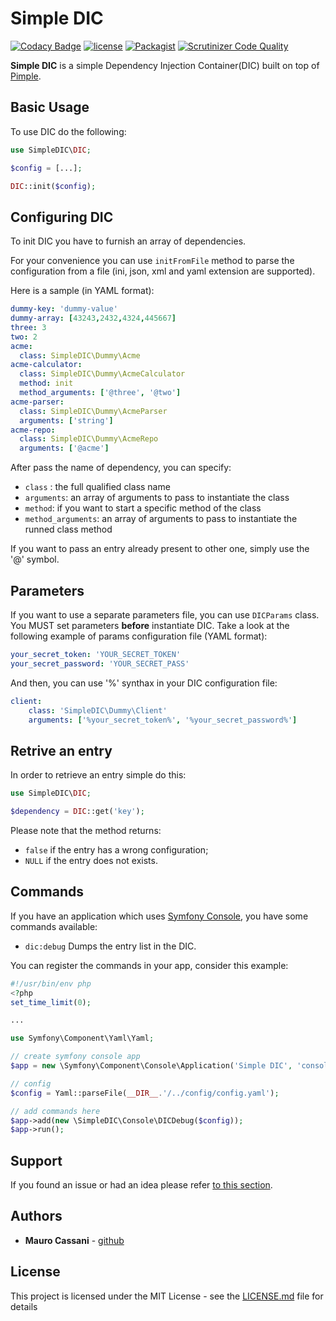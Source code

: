 # Simple DIC

[![Codacy Badge](https://api.codacy.com/project/badge/Grade/5bee3c5a5e774e5aba1fcf9f622f08d2)](https://www.codacy.com/app/mauretto78_2/simple-dic?utm_source=github.com&amp;utm_medium=referral&amp;utm_content=mauretto78/simple-dic&amp;utm_campaign=Badge_Grade)
[![license](https://img.shields.io/github/license/mauretto78/simple-dic.svg)]()
[![Packagist](https://img.shields.io/packagist/v/mauretto78/simple-dic.svg)]()
[![Scrutinizer Code Quality](https://scrutinizer-ci.com/g/mauretto78/simple-dic/badges/quality-score.png?b=master)](https://scrutinizer-ci.com/g/mauretto78/simple-dic/?branch=master)

**Simple DIC** is a simple Dependency Injection Container(DIC) built on top of [Pimple](https://github.com/silexphp/Pimple).

## Basic Usage

To use DIC do the following:

```php
use SimpleDIC\DIC;

$config = [...];

DIC::init($config);
```

## Configuring DIC

To init DIC you have to furnish an array of dependencies. 

For your convenience you can use `initFromFile` method to parse the configuration from a file (ini, json, xml and yaml extension are supported).

Here is a sample (in YAML format):

```yaml
dummy-key: 'dummy-value'
dummy-array: [43243,2432,4324,445667]
three: 3
two: 2
acme:
  class: SimpleDIC\Dummy\Acme
acme-calculator:
  class: SimpleDIC\Dummy\AcmeCalculator
  method: init
  method_arguments: ['@three', '@two']
acme-parser:
  class: SimpleDIC\Dummy\AcmeParser
  arguments: ['string']
acme-repo:
  class: SimpleDIC\Dummy\AcmeRepo
  arguments: ['@acme']
```

After pass the name of dependency, you can specify:

* `class` : the full qualified class name 
* `arguments`: an array of arguments to pass to instantiate the class
* `method`: if you want to start a specific method of the class
* `method_arguments`: an array of arguments to pass to instantiate the runned class method

If you want to pass an entry already present to other one, simply use the '@' symbol.

## Parameters

If you want to use a separate parameters file, you can use `DICParams` class. You MUST set parameters **before** instantiate DIC. Take a look at the following example of params configuration file
 (YAML format):

```yaml
your_secret_token: 'YOUR_SECRET_TOKEN'
your_secret_password: 'YOUR_SECRET_PASS'
```

And then, you can use '%' synthax in your DIC configuration file:

```yaml
client:
    class: 'SimpleDIC\Dummy\Client'
    arguments: ['%your_secret_token%', '%your_secret_password%']
```

## Retrive an entry

In order to retrieve an entry simple do this:

```php
use SimpleDIC\DIC;

$dependency = DIC::get('key');
```

Please note that the method returns:
* `false` if the entry has a wrong configuration;
* `NULL` if the entry does not exists.

## Commands

If you have an application which uses [Symfony Console](https://github.com/symfony/console), you have some commands available:

*  ```dic:debug```     Dumps the entry list in the DIC.

You can register the commands in your app, consider this example:

```php
#!/usr/bin/env php
<?php
set_time_limit(0);

...

use Symfony\Component\Yaml\Yaml;

// create symfony console app
$app = new \Symfony\Component\Console\Application('Simple DIC', 'console tool');

// config
$config = Yaml::parseFile(__DIR__.'/../config/config.yaml');

// add commands here
$app->add(new \SimpleDIC\Console\DICDebug($config));
$app->run();
```

## Support

If you found an issue or had an idea please refer [to this section](https://github.com/mauretto78/simple-dic/issues).

## Authors

* **Mauro Cassani** - [github](https://github.com/mauretto78)

## License

This project is licensed under the MIT License - see the [LICENSE.md](LICENSE.md) file for details